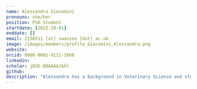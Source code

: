 ```yaml
---
name: Alessandra Giacomini
pronouns: she/her
position: PhD Student
startdate: [2022-10-01]
enddate: []
email: 2156511 [at] swansea [dot] ac.uk
image: /images/members/profile_Giacomini_Alessandra.png
website:
orcid: 0000-0001-9121-1660
linkedin: 
scholar: jDUE-Q0AAAAJ&hl
github: 
description: "Alessandra has a background in Veterinary Science and studies parasite spread and microbiome-stressor relationships in domesticated and synanthropic species. Her work is supervised by Dr Tamsyn Uren Webster and Dr Konstans Wells."
---
```

